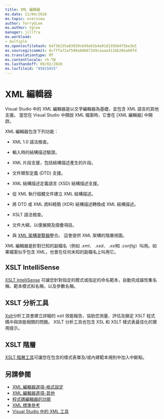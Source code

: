 ```yaml
---
title: XML 編輯器
ms.date: 11/04/2016
ms.topic: overview
author: TerryGLee
ms.author: tglee
manager: jillfra
ms.workload:
- multiple
ms.openlocfilehash: 64f36255a03939c649a91b4a91d15958475be3b5
ms.sourcegitcommit: 6cfffa72af599a9d667249caaaa411bb28ea69fd
ms.translationtype: MT
ms.contentlocale: zh-TW
ms.lasthandoff: 09/02/2020
ms.locfileid: "85815015"
---
```

# <a name="xml-editor"></a>XML 編輯器

Visual Studio 中的 XML 編輯器是以文字編輯器為基礎，並包含 XML 語言的其他支援。 當您在 Visual Studio 中開啟 XML 檔案時，它會在 [XML 編輯器] 中開啟。

XML 編輯器包含下列功能：

- XML 1.0 語法檢查。

- 輸入時的結構描述驗證。

- XML 片段支援，包括結構描述產生的片段。

- 文件類型定義 (DTD) 支援。

- XML 結構描述定義語言 (XSD) 結構描述支援。

- 從 XML 執行個體文件建立 XML 結構描述。

- 將 DTD 或 XML 資料精簡 (XDR) 結構描述轉換成 XML 結構描述。

- XSLT 語法檢查。

- 文件大綱，以便展開及摺疊項目。

- 與 [XML 架構瀏覽器](../xml-tools/xml-schema-explorer.md)整合。 這會提供 XML 架構的階層視圖。

XML 編輯器是針對已知的副檔名（例如 *.xml*、 *.xsd*、 *.xsl*和 *.config*）叫用。如果檔案似乎包含 XML，也會在任何未知的副檔名上叫用它。

## <a name="xslt-intellisense"></a>XSLT IntelliSense

[XSLT IntelliSense](../xml-tools/xml-editor-intellisense-features.md) 可讓您針對指定的模式或指定的命名範本，自動完成屬性集名稱、範本模式和名稱，以及參數名稱。

## <a name="xslt-profiler"></a>XSLT 分析工具

[Xslt](../xml-tools/xslt-profiler.md)分析工具會建立詳細的 xslt 效能報告，協助您測量、評估及鎖定 XSLT 程式碼中與效能相關的問題。 XSLT 分析工具也包含 XSL 和 XSLT 樣式表最佳化的實用提示。

## <a name="xslt-hierarchy"></a>XSLT 階層

[XSLT 階層工具](../xml-tools/walkthrough-using-xslt-hierarchy.md)可讓您在包含的樣式表單及/或內建範本規則中加入中斷點。

## <a name="see-also"></a>另請參閱

- [XML 編輯器選項-格式設定](../ide/reference/options-text-editor-xml-formatting.md)
- [XML 編輯器選項-其他](../ide/reference/options-text-editor-xml-miscellaneous.md)
- [程式碼編輯器的功能](../ide/writing-code-in-the-code-and-text-editor.md)
- [XML 標準參考](https://msdn.microsoft.com/79c78508-c9d0-423a-a00f-672e855de401)
- [Visual Studio 中的 XML 工具](../xml-tools/xml-tools-in-visual-studio.md)
